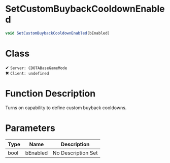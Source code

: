 # SetCustomBuybackCooldownEnabled
```js	
void SetCustomBuybackCooldownEnabled(bEnabled)
```
# Class
✔ `Server: CDOTABaseGameMode`  
✖ `Client: undefined`  

# Function Description
Turns on capability to define custom buyback cooldowns.
# Parameters
Type|Name|Description
--|--|--
bool|bEnabled|No Description Set
